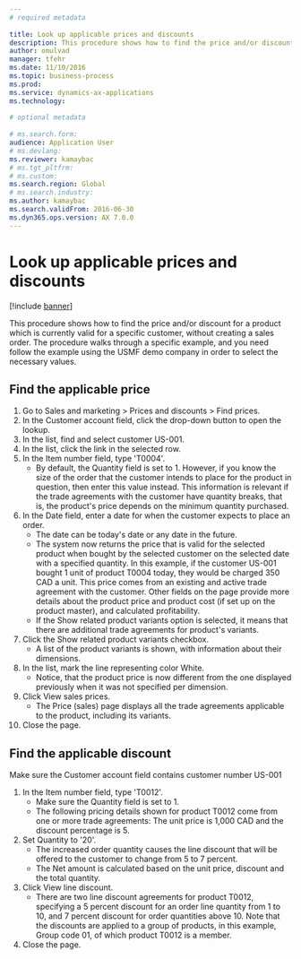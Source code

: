 ```yaml
--- 
# required metadata 
 
title: Look up applicable prices and discounts
description: This procedure shows how to find the price and/or discount for a product which is currently valid for a specific customer, without creating a sales order. 
author: omulvad
manager: tfehr 
ms.date: 11/10/2016
ms.topic: business-process 
ms.prod:  
ms.service: dynamics-ax-applications 
ms.technology:  
 
# optional metadata 
 
# ms.search.form:   
audience: Application User 
# ms.devlang:  
ms.reviewer: kamaybac
# ms.tgt_pltfrm:  
# ms.custom:  
ms.search.region: Global
# ms.search.industry: 
ms.author: kamaybac
ms.search.validFrom: 2016-06-30 
ms.dyn365.ops.version: AX 7.0.0 
---
```

# Look up applicable prices and discounts

[!include [banner](../../includes/banner.md)]

This procedure shows how to find the price and/or discount for a product which is currently valid for a specific customer, without creating a sales order. The procedure walks through a specific example, and you need follow the example using the USMF demo company in order to select the necessary values.


## Find the applicable price
1. Go to Sales and marketing > Prices and discounts > Find prices.
2. In the Customer account field, click the drop-down button to open the lookup.
3. In the list, find and select customer US-001.
4. In the list, click the link in the selected row.
5. In the Item number field, type 'T0004'.
    * By default, the Quantity field is set to 1. However, if you know the size of the order that the customer intends to place for the product in question, then enter this value instead. This information is relevant if the trade agreements with the customer have quantity breaks, that is, the product's price depends on the minimum quantity purchased.  
6. In the Date field, enter a date for when the customer expects to place an order. 
    * The date can be today's date or any date in the future.  
    * The system now returns the price that is valid for the selected product when bought by the selected customer on the selected date with a specified quantity. In this example, if the customer US-001 bought 1 unit of product T0004 today, they would be charged 350 CAD a unit. This price comes from an existing and active trade agreement with the customer.      Other fields on the page provide more details about the product price and product cost (if set up on the product master), and calculated profitability.  
    * If the Show related product variants option is selected, it means that there are additional trade agreements for product's variants.  
7. Click the Show related product variants checkbox.
    * A list of the product variants is shown, with information about their dimensions.  
8. In the list, mark the line representing color White.
    * Notice, that the product price is now different from the one displayed previously when it was not specified per dimension.  
9. Click View sales prices.
    * The Price (sales) page displays all the trade agreements applicable to the product, including its variants.  
10. Close the page.

## Find the applicable discount
Make sure the Customer account field contains customer number US-001   
1. In the Item number field, type 'T0012'.
    * Make sure the Quantity field is set to 1.  
    * The following pricing details shown for product T0012 come from one or more trade agreements: The unit price is 1,000 CAD and the discount percentage is 5.  
2. Set Quantity to '20'.
    * The increased order quantity causes the line discount that will be offered to the customer to change from 5 to 7 percent.  
    * The Net amount is calculated based on the unit price, discount and the total quantity.  
3. Click View line discount.
    * There are two line discount agreements for product T0012, specifying a 5 percent discount for an order line quantity from 1 to 10, and 7 percent discount for order quantities above 10. Note that the discounts are applied to a group of products, in this example, Group code 01, of which product T0012 is a member.  
4. Close the page.

